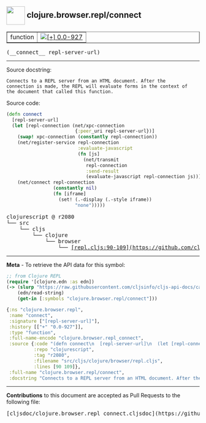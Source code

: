 ## <img width="48px" valign="middle" src="http://i.imgur.com/Hi20huC.png"> clojure.browser.repl/connect

 <table border="1">
<tr>

<td>function</td>
<td><a href="https://github.com/cljsinfo/cljs-api-docs/tree/0.0-927"><img valign="middle" alt="[+] 0.0-927" src="https://img.shields.io/badge/+-0.0--927-lightgrey.svg"></a> </td>
</tr>
</table>

 <samp>
(__connect__ repl-server-url)<br>
</samp>

---




Source docstring:

```
Connects to a REPL server from an HTML document. After the
connection is made, the REPL will evaluate forms in the context of
the document that called this function.
```

Source code:

```clj
(defn connect
  [repl-server-url]
  (let [repl-connection (net/xpc-connection
                         {:peer_uri repl-server-url})]
    (swap! xpc-connection (constantly repl-connection))
    (net/register-service repl-connection
                          :evaluate-javascript
                          (fn [js]
                            (net/transmit
                             repl-connection
                             :send-result
                             (evaluate-javascript repl-connection js))))
    (net/connect repl-connection
                 (constantly nil)
                 (fn [iframe]
                   (set! (.-display (.-style iframe))
                         "none")))))
```

 <pre>
clojurescript @ r2080
└── src
    └── cljs
        └── clojure
            └── browser
                └── <ins>[repl.cljs:90-109](https://github.com/clojure/clojurescript/blob/r2080/src/cljs/clojure/browser/repl.cljs#L90-L109)</ins>
</pre>


---

__Meta__ - To retrieve the API data for this symbol:

```clj
;; from Clojure REPL
(require '[clojure.edn :as edn])
(-> (slurp "https://raw.githubusercontent.com/cljsinfo/cljs-api-docs/catalog/cljs-api.edn")
    (edn/read-string)
    (get-in [:symbols "clojure.browser.repl/connect"]))
```

```clj
{:ns "clojure.browser.repl",
 :name "connect",
 :signature ["[repl-server-url]"],
 :history [["+" "0.0-927"]],
 :type "function",
 :full-name-encode "clojure.browser.repl_connect",
 :source {:code "(defn connect\n  [repl-server-url]\n  (let [repl-connection (net/xpc-connection\n                         {:peer_uri repl-server-url})]\n    (swap! xpc-connection (constantly repl-connection))\n    (net/register-service repl-connection\n                          :evaluate-javascript\n                          (fn [js]\n                            (net/transmit\n                             repl-connection\n                             :send-result\n                             (evaluate-javascript repl-connection js))))\n    (net/connect repl-connection\n                 (constantly nil)\n                 (fn [iframe]\n                   (set! (.-display (.-style iframe))\n                         \"none\")))))",
          :repo "clojurescript",
          :tag "r2080",
          :filename "src/cljs/clojure/browser/repl.cljs",
          :lines [90 109]},
 :full-name "clojure.browser.repl/connect",
 :docstring "Connects to a REPL server from an HTML document. After the\nconnection is made, the REPL will evaluate forms in the context of\nthe document that called this function."}

```

---

__Contributions__ to this document are accepted as Pull Requests to the following file:

 <pre>
[cljsdoc/clojure.browser.repl_connect.cljsdoc](https://github.com/cljsinfo/cljs-api-docs/blob/master/cljsdoc/clojure.browser.repl_connect.cljsdoc)
</pre>

